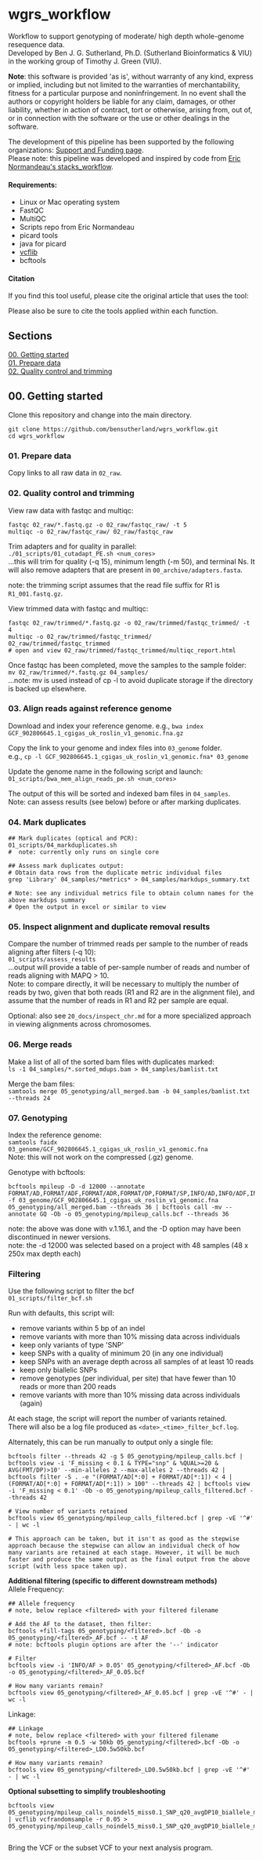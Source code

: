 # wgrs_workflow
Workflow to support genotyping of moderate/ high depth whole-genome resequence data.       
Developed by Ben J. G. Sutherland, Ph.D. (Sutherland Bioinformatics & VIU) in the working group of Timothy J. Green (VIU).     

**Note**: this software is provided 'as is', without warranty of any kind, express or implied, including but not limited to the warranties of merchantability, fitness for a particular purpose and noninfringement. In no event shall the authors or copyright holders be liable for any claim, damages, or other liability, whether in action of contract, tort or otherwise, arising from, out of, or in connection with the software or the use or other dealings in the software.       

The development of this pipeline has been supported by the following organizations: [Support and Funding page](20_docs/funding_support.md).     
Please note: this pipeline was developed and inspired by code from [Eric Normandeau's stacks_workflow](https://github.com/enormandeau/stacks_workflow).      

#### Requirements:       
- Linux or Mac operating system     
- FastQC      
- MultiQC     
- Scripts repo from Eric Normandeau     
- picard tools
- java for picard
- [vcflib](https://github.com/vcflib/vcflib)      
- bcftools

#### Citation ####
If you find this tool useful, please cite the original article that uses the tool:        

Please also be sure to cite the tools applied within each function.      

## Sections ##
[00. Getting started](#00-getting-started)    
[01. Prepare data](#01-prepare-data)    
[02. Quality control and trimming](#03-quality-control-and-trimming)    


## 00. Getting started ##
Clone this repository and change into the main directory.      
```
git clone https://github.com/bensutherland/wgrs_workflow.git
cd wgrs_workflow   

```

### 01. Prepare data ###
Copy links to all raw data in `02_raw`.      


### 02. Quality control and trimming ###
View raw data with fastqc and multiqc:     
```
fastqc 02_raw/*.fastq.gz -o 02_raw/fastqc_raw/ -t 5
multiqc -o 02_raw/fastqc_raw/ 02_raw/fastqc_raw
```

Trim adapters and for quality in parallel:     
`./01_scripts/01_cutadapt_PE.sh <num_cores>`     
...this will trim for quality (-q 15), minimum length (-m 50), and terminal Ns. It will also remove adapters that are present in `00_archive/adapters.fasta`.    

note: the trimming script  assumes that the read file suffix for R1 is `R1_001.fastq.gz`.    

View trimmed data with fastqc and multiqc:      
```
fastqc 02_raw/trimmed/*.fastq.gz -o 02_raw/trimmed/fastqc_trimmed/ -t 4
multiqc -o 02_raw/trimmed/fastqc_trimmed/ 02_raw/trimmed/fastqc_trimmed
# open and view 02_raw/trimmed/fastqc_trimmed/multiqc_report.html          
```

Once fastqc has been completed, move the samples to the sample folder:      
`mv 02_raw/trimmed/*.fastq.gz 04_samples/`     
...note: mv is used instead of cp -l to avoid duplicate storage if the directory is backed up elsewhere.  



### 03. Align reads against reference genome ###
Download and index your reference genome.
e.g., `bwa index GCF_902806645.1_cgigas_uk_roslin_v1_genomic.fna.gz`        

Copy the link to your genome and index files into `03_genome` folder.     
e.g., `cp -l GCF_902806645.1_cgigas_uk_roslin_v1_genomic.fna* 03_genome`      

Update the genome name in the following script and launch:    
`01_scripts/bwa_mem_align_reads_pe.sh <num_cores>`       

The output of this will be sorted and indexed bam files in `04_samples`.    
Note: can assess results (see below) before or after marking duplicates.     


### 04. Mark duplicates ###
```
## Mark duplicates (optical and PCR): 
01_scripts/04_markduplicates.sh 
#  note: currently only runs on single core

## Assess mark duplicates output:       
# Obtain data rows from the duplicate metric individual files
grep 'Library' 04_samples/*metrics* > 04_samples/markdups_summary.txt

# Note: see any individual metrics file to obtain column names for the above markdups summary
# Open the output in excel or similar to view

```


### 05. Inspect alignment and duplicate removal results ###  
Compare the number of trimmed reads per sample to the number of reads aligning after filters (-q 10):      
`01_scripts/assess_results`     
...output will provide a table of per-sample number of reads and number of reads aligning with MAPQ > 10.    
Note: to compare directly, it will be necessary to multiply the number of reads by two, given that both reads (R1 and R2 are in the alignment file), and assume that the number of reads in R1 and R2 per sample are equal.     

Optional: also see `20_docs/inspect_chr.md` for a more specialized approach in viewing alignments across chromosomes.    


### 06. Merge reads ###
Make a list of all of the sorted bam files with duplicates marked:      
`ls -1 04_samples/*.sorted_mdups.bam > 04_samples/bamlist.txt`      

Merge the bam files:    
`samtools merge 05_genotyping/all_merged.bam -b 04_samples/bamlist.txt --threads 24`     


### 07. Genotyping ###
Index the reference genome:     
`samtools faidx 03_genome/GCF_902806645.1_cgigas_uk_roslin_v1_genomic.fna`      
Note: this will not work on the compressed (.gz) genome.        

Genotype with bcftools:        
```
bcftools mpileup -D -d 12000 --annotate FORMAT/AD,FORMAT/ADF,FORMAT/ADR,FORMAT/DP,FORMAT/SP,INFO/AD,INFO/ADF,INFO/ADR -f 03_genome/GCF_902806645.1_cgigas_uk_roslin_v1_genomic.fna 05_genotyping/all_merged.bam --threads 36 | bcftools call -mv --annotate GQ -Ob -o 05_genotyping/mpileup_calls.bcf --threads 36
```
note: the above was done with v.1.16.1, and the -D option may have been discontinued in newer versions.    
note: the -d 12000 was selected based on a project with 48 samples (48 x 250x max depth each)    

### Filtering ###     
Use the following script to filter the bcf       
`01_scripts/filter_bcf.sh`     

Run with defaults, this script will: 
- remove variants within 5 bp of an indel
- remove variants with more than 10% missing data across individuals
- keep only variants of type 'SNP'
- keep SNPs with a quality of minimum 20 (in any one individual)
- keep SNPs with an average depth across all samples of at least 10 reads
- keep only biallelic SNPs
- remove genotypes (per individual, per site) that have fewer than 10 reads or more than 200 reads
- remove variants with more than 10% missing data across individuals (again)

At each stage, the script will report the number of variants retained.    
There will also be a log file produced as `<date>_<time>_filter_bcf.log`.    


Alternately, this can be run manually to output only a single file:            
```
bcftools filter --threads 42 -g 5 05_genotyping/mpileup_calls.bcf | bcftools view -i 'F_missing < 0.1 & TYPE="snp" & %QUAL>=20 & AVG(FMT/DP)>10' --min-alleles 2 --max-alleles 2 --threads 42 | bcftools filter -S . -e "(FORMAT/AD[*:0] + FORMAT/AD[*:1]) < 4 | (FORMAT/AD[*:0] + FORMAT/AD[*:1]) > 100" --threads 42 | bcftools view -i 'F_missing < 0.1' -Ob -o 05_genotyping/mpileup_calls_filtered.bcf --threads 42     

# View number of variants retained
bcftools view 05_genotyping/mpileup_calls_filtered.bcf | grep -vE '^#' - | wc -l

# This approach can be taken, but it isn't as good as the stepwise approach because the stepwise can allow an individual check of how many variants are retained at each stage. However, it will be much faster and produce the same output as the final output from the above script (with less space taken up).     
```     

**Additional filtering (specific to different downstream methods)**   
Allele Frequency:    
```
## Allele frequency 
# note, below replace <filtered> with your filtered filename

# Add the AF to the dataset, then filter:       
bcftools +fill-tags 05_genotyping/<filtered>.bcf -Ob -o 05_genotyping/<filtered>_AF.bcf -- -t AF
# note: bcftools plugin options are after the '--' indicator     

# Filter
bcftools view -i 'INFO/AF > 0.05' 05_genotyping/<filtered>_AF.bcf -Ob -o 05_genotyping/<filtered>_AF_0.05.bcf

# How many variants remain? 
bcftools view 05_genotyping/<filtered>_AF_0.05.bcf | grep -vE '^#' - | wc -l    
```

Linkage:     
```
## Linkage
# note, below replace <filtered> with your filtered filename
bcftools +prune -m 0.5 -w 50kb 05_genotyping/<filtered>.bcf -Ob -o 05_genotyping/<filtered>_LD0.5w50kb.bcf    

# How many variants remain?   
bcftools view 05_genotyping/<filtered>_LD0.5w50kb.bcf | grep -vE '^#' - | wc -l

```

**Optional subsetting to simplify troubleshooting**    
```
bcftools view 05_genotyping/mpileup_calls_noindel5_miss0.1_SNP_q20_avgDP10_biallele_minDP4_maxDP100_miss0.001_AF_0.05_LD0.5w50kb.bcf | vcflib vcfrandomsample -r 0.05 > 05_genotyping/mpileup_calls_noindel5_miss0.1_SNP_q20_avgDP10_biallele_minDP4_maxDP100_miss0.001_AF_0.05_LD0.5w50kb_subset0.05.vcf


```

Bring the VCF or the subset VCF to your next analysis program.    


